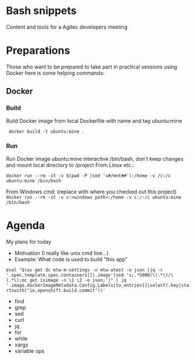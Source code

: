 # Bash snippets
Content and tools for a Agitec developers meeting
# Preparations
Those who want to be prepared to take part in practical sessions using Docker here is some helping commands:
## Docker
### Build
Build Docker image from local Dockerfile with name and tag ubuntu:mine

``` docker build -t ubuntu:mine .```

### Run
Run Docker image ubuntu:mine interactive /bin/bash, don't keep changes and mount local directory to /project
From Linux etc.:

```docker run --rm -it -v $(pwd -P |sed 's#/mnt##'):/home -v /c:/c ubuntu:mine /bin/bash```

From Windows cmd: (replace <windows path> with where you checked out this project)
```docker run --rm -it -v c:<windows path>:/home -v c:/:/c ubuntu:mine /bin/bash```


# Agenda
My plans for today

- Motivation (I really like unix cmd line...)
- Example: What code is used to build "this app"

```eval "$(oc get dc mtw-m-settings -n mtw-atest -o json |jq -r '.spec.template.spec.containers[]|.image'|sed 's;.*5000/\(.*\)/\(.*\);oc get isimage -n \1 \2 -o json;')" | jq '.image.dockerImageMetadata.Config.Labels|to_entries[]|select(.key|startswith("io.openshift.build.commit"))'```

- find
- grep
- sed
- curl
- jq
- for
- while
- xargs
- variable ops

